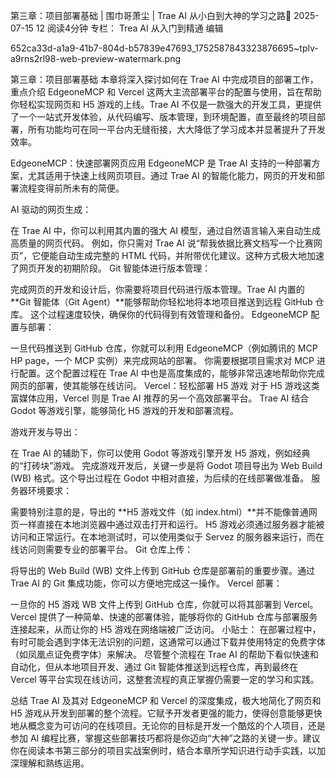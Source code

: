 第三章：项目部署基础 | 围巾哥萧尘 | Trae AI 从小白到大神的学习之路🧣
2025-07-15
12
阅读4分钟
专栏： 
Trea AI 从入门到精通
编辑

652ca33d-a1a9-41b7-804d-b57839e47693_1752587843323876695~tplv-a9rns2rl98-web-preview-watermark.png

第三章：项目部署基础
本章将深入探讨如何在 Trae AI 中完成项目的部署工作，重点介绍 EdgeoneMCP 和 Vercel 这两大主流部署平台的配置与使用，旨在帮助你轻松实现网页和 H5 游戏的上线。Trae AI 不仅是一款强大的开发工具，更提供了一个一站式开发体验，从代码编写、版本管理，到环境配置，直至最终的项目部署，所有功能均可在同一平台内无缝衔接，大大降低了学习成本并显著提升了开发效率。

EdgeoneMCP：快速部署网页应用
EdgeoneMCP 是 Trae AI 支持的一种部署方案，尤其适用于快速上线网页项目。通过 Trae AI 的智能化能力，网页的开发和部署流程变得前所未有的简便。

AI 驱动的网页生成：

在 Trae AI 中，你可以利用其内置的强大 AI 模型，通过自然语言输入来自动生成高质量的网页代码。
例如，你只需对 Trae AI 说“帮我依据比赛文档写一个比赛网页”，它便能自动生成完整的 HTML 代码，并附带优化建议。这种方式极大地加速了网页开发的初期阶段。
Git 智能体进行版本管理：

完成网页的开发和设计后，你需要将项目代码进行版本管理。Trae AI 内置的 **Git 智能体（Git Agent）**能够帮助你轻松地将本地项目推送到远程 GitHub 仓库。
这个过程速度较快，确保你的代码得到有效管理和备份。
EdgeoneMCP 配置与部署：

一旦代码推送到 GitHub 仓库，你就可以利用 EdgeoneMCP（例如腾讯的 MCP HP page，一个 MCP 实例）来完成网站的部署。
你需要根据项目需求对 MCP 进行配置。这个配置过程在 Trae AI 中也是高度集成的，能够非常迅速地帮助你完成网页的部署，使其能够在线访问。
Vercel：轻松部署 H5 游戏
对于 H5 游戏这类富媒体应用，Vercel 则是 Trae AI 推荐的另一个高效部署平台。 Trae AI 结合 Godot 等游戏引擎，能够简化 H5 游戏的开发和部署流程。

游戏开发与导出：

在 Trae AI 的辅助下，你可以使用 Godot 等游戏引擎开发 H5 游戏，例如经典的“打砖块”游戏。
完成游戏开发后，关键一步是将 Godot 项目导出为 Web Build (WB) 格式。这个导出过程在 Godot 中相对直接，为后续的在线部署做准备。
服务器环境要求：

需要特别注意的是，导出的 **H5 游戏文件（如 index.html）**并不能像普通网页一样直接在本地浏览器中通过双击打开和运行。
H5 游戏必须通过服务器才能被访问和正常运行。在本地测试时，可以使用类似于 Servez 的服务器来运行，而在线访问则需要专业的部署平台。
Git 仓库上传：

将导出的 Web Build (WB) 文件上传到 GitHub 仓库是部署前的重要步骤。通过 Trae AI 的 Git 集成功能，你可以方便地完成这一操作。
Vercel 部署：

一旦你的 H5 游戏 WB 文件上传到 GitHub 仓库，你就可以将其部署到 Vercel。
Vercel 提供了一种简单、快速的部署体验，能够将你的 GitHub 仓库与部署服务连接起来，从而让你的 H5 游戏在网络端被广泛访问。
小贴士： 在部署过程中，有时可能会遇到字体无法识别的问题，这通常可以通过下载并使用特定的免费字体（如凤凰点证免费字体）来解决。
尽管整个流程在 Trae AI 的帮助下看似快速和自动化，但从本地项目开发、通过 Git 智能体推送到远程仓库，再到最终在 Vercel 等平台实现在线访问，这整套流程的真正掌握仍需要一定的学习和实践。

总结
Trae AI 及其对 EdgeoneMCP 和 Vercel 的深度集成，极大地简化了网页和 H5 游戏从开发到部署的整个流程。它赋予开发者更强的能力，使得创意能够更快地从概念变为可访问的在线项目。无论你的目标是开发一个酷炫的个人项目，还是参加 AI 编程比赛，掌握这些部署技巧都将是你迈向“大神”之路的关键一步。建议你在阅读本书第三部分的项目实战案例时，结合本章所学知识进行动手实践，以加深理解和熟练运用。